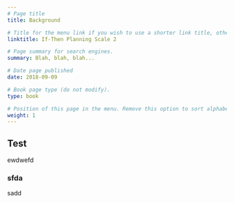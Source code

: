 ```yaml
---
# Page title
title: Background

# Title for the menu link if you wish to use a shorter link title, otherwise remove this option.
linktitle: If-Then Planning Scale 2

# Page summary for search engines.
summary: Blah, blah, blah...

# Date page published
date: 2018-09-09

# Book page type (do not modify).
type: book

# Position of this page in the menu. Remove this option to sort alphabetically.
weight: 1
---
```


## Test
ewdwefd

### sfda
sadd